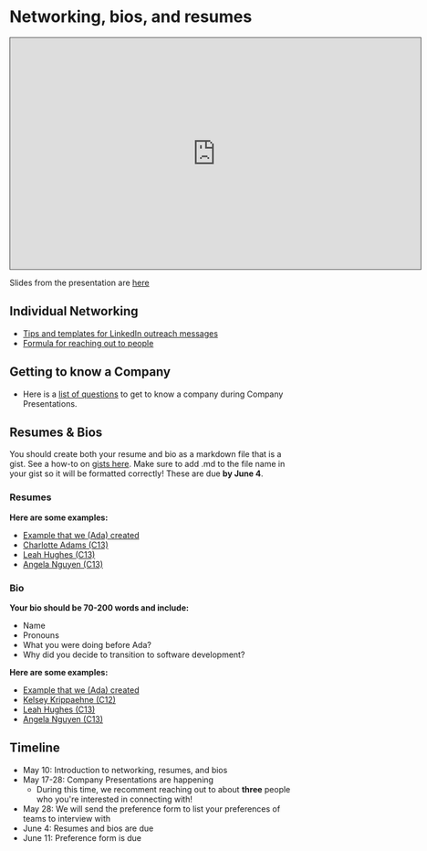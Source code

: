 # Networking, bios, and resumes

<iframe src="https://adaacademy.hosted.panopto.com/Panopto/Pages/Embed.aspx?id=01d2fe6b-180d-4f09-b1c1-ad2401681c3c&autoplay=false&offerviewer=true&showtitle=true&showbrand=false&start=0&interactivity=all" height="405" width="720" style="border: 1px solid #464646;" allowfullscreen allow="autoplay"></iframe>

Slides from the presentation are [here](https://docs.google.com/presentation/d/16HHA4KaofI2GkcR5E6jcL_oHcIZt5_8WfBvj-sm0biM/edit?usp=sharing)

## Individual Networking
- [Tips and templates for LinkedIn outreach messages](https://careersidekick.com/linkedin-cold-message/)
- [Formula for reaching out to people](https://www.linkedin.com/posts/abelcak_networking-and-building-relationships-can-activity-6764544674754650113-guQ9/)


## Getting to know a Company
- Here is a [list of questions](https://docs.google.com/document/d/1-fFpHzi2YiRsgniwDcNGTAnDSc44f_OFLfdg5fRfsQw/edit?usp=sharing) to get to know a company during Company Presentations. 


## Resumes & Bios

You should create both your resume and bio as a markdown file that is a gist. See a how-to on [gists here](https://docs.github.com/en/github/writing-on-github/creating-gists). Make sure to add .md to the file name in your gist so it will be formatted correctly! These are due **by June 4**.

### Resumes

**Here are some examples:**
- [Example that we (Ada) created](https://gist.github.com/eneiman18/eeeed6c4ed2bd34d8a7b79e74d9868b0)
- [Charlotte Adams (C13)](https://gist.github.com/FreeMonkey19/1dfe5f333567d5fd8b46ff76f2e6be8e)
- [Leah Hughes (C13)](https://gist.github.com/leahwho/a8020d9fe1c0d38f370ddfb595973b23)
- [Angela Nguyen (C13)](https://gist.github.com/angethuy/02c4d4272291e242fe353158836c4de2)

### Bio

**Your bio should be 70-200 words and include:**
- Name
- Pronouns
- What you were doing before Ada?
- Why did you decide to transition to software development?

**Here are some examples:**
- [Example that we (Ada) created](https://gist.github.com/eneiman18/a49d30a55f7a2d30de54c49a0bf05595)
- [Kelsey Krippaehne (C12)](https://gist.github.com/kelsk/3c536671621382f7f80cb5d621890a65)
- [Leah Hughes (C13)](https://gist.github.com/leahwho/adfe8e05b4ca7c528990db7ba5912c17)
- [Angela Nguyen (C13)](https://gist.github.com/angethuy/6fbd05217394ce8ab9c15aeb9ffa54ca)

## Timeline

- May 10: Introduction to networking, resumes, and bios
- May 17-28: Company Presentations are happening
  - During this time, we recomment reaching out to about **three** people who you're interested in connecting with!
- May 28: We will send the preference form to list your preferences of teams to interview with
- June 4: Resumes and bios are due
- June 11: Preference form is due

